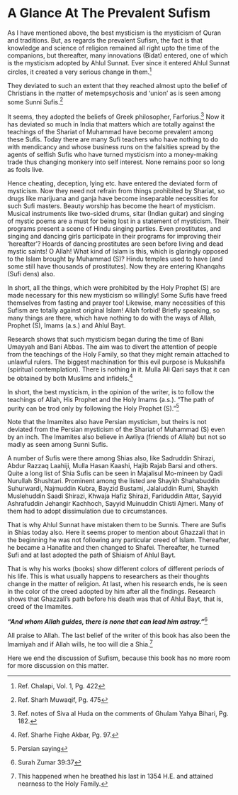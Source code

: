 A Glance At The Prevalent Sufism
================================

As I have mentioned above, the best mysticism is the mysticism of Quran
and traditions. But, as regards the prevalent Sufism, the fact is that
knowledge and science of religion remained all right upto the time of
the companions, but thereafter, many innovations (Bidat) entered, one of
which is the mysticism adopted by Ahlul Sunnat. Ever since it entered
Ahlul Sunnat circles, it created a very serious change in them.[^1]

They deviated to such an extent that they reached almost upto the belief
of Christians in the matter of metempsychosis and ‘union’ as is seen
among some Sunni Sufis.[^2]

It seems, they adopted the beliefs of Greek philosopher, Farforius.[^3]
Now it has deviated so much in India that matters which are totally
against the teachings of the Shariat of Muhammad have become prevalent
among these Sufis. Today there are many Sufi teachers who have nothing
to do with mendicancy and whose business runs on the falsities spread by
the agents of selfish Sufis who have turned mysticism into a
money-making trade thus changing monkery into self interest. None
remains poor so long as fools live.

Hence cheating, deception, lying etc. have entered the deviated form of
mysticism. Now they need not refrain from things prohibited by Shariat,
so drugs like marijuana and ganja have become inseparable necessities
for such Sufi masters. Beauty worship has become the heart of mysticism.
Musical instruments like two-sided drums, sitar (Indian guitar) and
singing of mystic poems are a must for being lost in a statement of
mysticism. Their programs present a scene of Hindu singing parties. Even
prostitutes, and singing and dancing girls participate in their programs
for improving their ‘hereafter’? Hoards of dancing prostitutes are seen
before living and dead mystic saints! O Allah! What kind of Islam is
this, which is glaringly opposed to the Islam brought by Muhammad (S)?
Hindu temples used to have (and some still have thousands of
prostitutes). Now they are entering Khanqahs (Sufi dens) also.

In short, all the things, which were prohibited by the Holy Prophet (S)
are made necessary for this new mysticism so willingly! Some Sufis have
freed themselves from fasting and prayer too! Likewise, many necessities
of this Sufism are totally against original Islam! Allah forbid! Briefly
speaking, so many things are there, which have nothing to do with the
ways of Allah, Prophet (S), Imams (a.s.) and Ahlul Bayt.

Research shows that such mysticism began during the time of Bani Umayyah
and Bani Abbas. The aim was to divert the attention of people from the
teachings of the Holy Family, so that they might remain attached to
unlawful rulers. The biggest machination for this evil purpose is
Mukashifa (spiritual contemplation). There is nothing in it. Mulla Ali
Qari says that it can be obtained by both Muslims and infidels.[^4]

In short, the best mysticism, in the opinion of the writer, is to follow
the teachings of Allah, His Prophet and the Holy Imams (a.s.). “The path
of purity can be trod only by following the Holy Prophet (S).”[^5]

Note that the Imamites also have Persian mysticism, but theirs is not
deviated from the Persian mysticism of the Shariat of Muhammad (S) even
by an inch. The Imamites also believe in Awliya (friends of Allah) but
not so madly as seen among Sunni Sufis.

A number of Sufis were there among Shias also, like Sadruddin Shirazi,
Abdur Razzaq Laahiji, Mulla Hasan Kaashi, Hajib Rajab Barsi and others.
Quite a long list of Shia Sufis can be seen in Majalisul Mo-mineen by
Qadi Nurullah Shushtari. Prominent among the listed are Shaykh
Shahabuddin Suhurwardi, Najmuddin Kubra, Bayzid Bustami, Jalaluddin
Rumi, Shaykh Muslehuddin Saadi Shirazi, Khwaja Hafiz Shirazi, Fariduddin
Attar, Sayyid Ashrafuddin Jehangir Kachhoch, Sayyid Muinuddin Chisti
Ajmeri. Many of them had to adopt dissimulation due to circumstances.

That is why Ahlul Sunnat have mistaken them to be Sunnis. There are
Sufis in Shias today also. Here it seems proper to mention about
Ghazzali that in the beginning he was not following any particular creed
of Islam. Thereafter, he became a Hanafite and then changed to Shafei.
Thereafter, he turned Sufi and at last adopted the path of Shiaism of
Ahlul Bayt.

That is why his works (books) show different colors of different periods
of his life. This is what usually happens to researchers as their
thoughts change in the matter of religion. At last, when his research
ends, he is seen in the color of the creed adopted by him after all the
findings. Research shows that Ghazzali’s path before his death was that
of Ahlul Bayt, that is, creed of the Imamites.

***“And whom Allah guides, there is none that can lead him
astray.”***[^6]

All praise to Allah. The last belief of the writer of this book has also
been the Imamiyah and if Allah wills, he too will die a Shia.[^7]

Here we end the discussion of Sufism, because this book has no more room
for more discussion on this matter.

[^1]: Ref. Chalapi, Vol. 1, Pg. 422

[^2]: Ref. Sharh Muwaqif, Pg. 475

[^3]: Ref. notes of Siva al Huda on the comments of Ghulam Yahya Bihari,
Pg. 182.

[^4]: Ref. Sharhe Fiqhe Akbar, Pg. 97.

[^5]: Persian saying

[^6]: Surah Zumar 39:37

[^7]: This happened when he breathed his last in 1354 H.E. and attained
nearness to the Holy Family.


